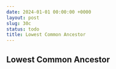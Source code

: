```yaml
---
date: 2024-01-01 00:00:00 +0000
layout: post
slug: 30c
status: todo
title: Lowest Common Ancestor
---
```


## Lowest Common Ancestor